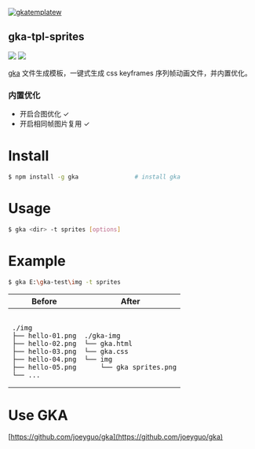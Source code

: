 [![gkatemplatew](https://user-images.githubusercontent.com/10385585/28489021-a9cc83aa-6eea-11e7-8c1b-4bb326bb9fe9.png)](https://github.com/joeyguo/gka)

## gka-tpl-sprites

<a href="https://www.npmjs.org/package/gka-tpl-sprites"><img src="https://img.shields.io/npm/v/gka-tpl-sprites.svg?style=flat"></a>
<a href="https://github.com/joeyguo/gka-tpl-sprites#license"><img src="https://img.shields.io/badge/license-MIT-blue.svg"></a>

[gka](https://github.com/joeyguo/gka) 文件生成模板，一键式生成 css keyframes 序列帧动画文件，并内置优化。

### 内置优化

- 开启合图优化 ✓
- 开启相同帧图片复用 ✓

# Install

```sh
$ npm install -g gka                # install gka
```

# Usage

```sh
$ gka <dir> -t sprites [options]
```

# Example

```sh
$ gka E:\gka-test\img -t sprites
```

<table>
    <thead>
        <tr><th>Before</th><th>After</th></tr>
    </thead>
    <tbody>
        <tr>
            <td><pre><code>
./img
├── hello-01.png
├── hello-02.png
├── hello-03.png
├── hello-04.png
├── hello-05.png
└── ...
</code></pre></td>
<td><pre><code>
./gka-img
└── gka.html
└── gka.css
└── img
    └── gka_sprites.png
</code></pre></td>
        </tr>
    </tbody>
</table>

# Use GKA

[https://github.com/joeyguo/gka](https://github.com/joeyguo/gka)

